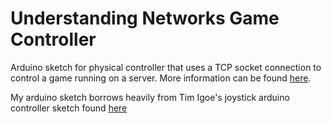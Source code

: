 # Understanding Networks Game Controller
Arduino sketch for physical controller that uses a TCP socket connection to control a game running on a server. More information can be found [here](http://tigoe.github.io/BallDropGame/).

My arduino sketch borrows heavily from Tim Igoe's joystick arduino controller sketch found [here](https://github.com/tigoe/BallDropGame/blob/master/BallDropMKR1000JoystickClient/BallDropMKR1000JoystickClient.ino)

